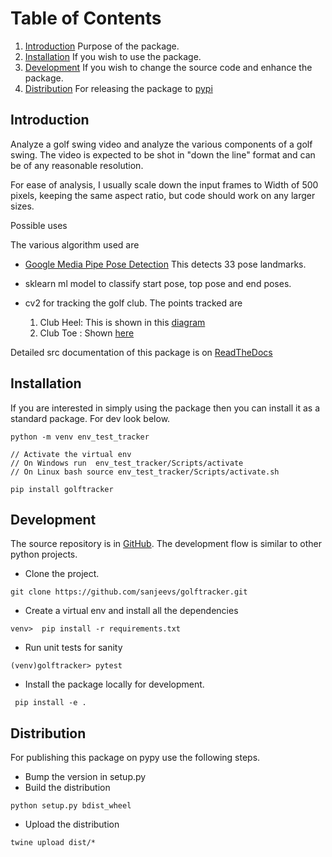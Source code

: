 # Table of Contents
1. [Introduction](#INTRODUCTION) Purpose of the package.
2. [Installation](#Installation) If you wish to use the package.
3. [Development](#Development) If you wish to change the source code and enhance the package.
4. [Distribution](#Distribution) For releasing the package to [pypi](https://pypi.org/project/golftracker/) 

Introduction
-------------------
Analyze a golf swing video and analyze the various components of a golf swing.
The video is expected to be shot in "down the line" format and can be of any reasonable resolution.

For ease of analysis, I usually scale down the input frames to Width of 500 pixels, keeping the same aspect ratio, but code should work on any larger sizes.

Possible uses 

The various algorithm used are
* [Google Media Pipe Pose Detection](https://google.github.io/mediapipe/solutions/pose) This detects 33 pose landmarks.

* sklearn ml model to classify start pose, top pose and end poses.

* cv2 for tracking the golf club. The points tracked are

  1. Club Heel: This is shown in this  [diagram](https://www.golfdistillery.com/definitions/club-parts/heel/#:~:text=The%20heel%20is%20a%20specific,located%20nearer%20to%20the%20golfer.)
  2. Club Toe : Shown [here](https://www.golfdistillery.com/definitions/club-parts/toe/#:~:text=The%20toe%20is%20a%20specific,located%20farthest%20from%20the%20golfer.)

Detailed src documentation of this package is on [ReadTheDocs](https://golftracker.readthedocs.io/en/latest/)

Installation
----------------
If you are interested in simply using the package then you can install it as a standard package. For dev look below.


```
python -m venv env_test_tracker

// Activate the virtual env
// On Windows run  env_test_tracker/Scripts/activate
// On Linux bash source env_test_tracker/Scripts/activate.sh

pip install golftracker
```

Development
---------------
The source repository is in [GitHub](https://github.com/sanjeevs/golftracker). The development flow is similar to other python
projects.
* Clone the project.
```
git clone https://github.com/sanjeevs/golftracker.git
```
* Create a virtual env and install all the dependencies
```
venv>  pip install -r requirements.txt
```
* Run unit tests for sanity
```
(venv)golftracker> pytest
```
* Install the package locally for development.
```
 pip install -e .
```

Distribution
------------------------
For publishing this package on pypy use the following steps.
* Bump the version in setup.py
* Build the distribution
```commandline
python setup.py bdist_wheel
```
* Upload the distribution
```commandline
twine upload dist/*
```